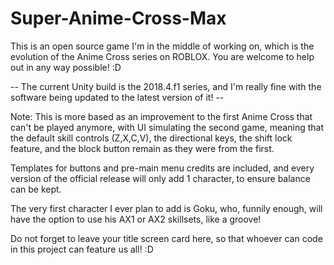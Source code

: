 # Super-Anime-Cross-Max
This is an open source game I'm in the middle of working on, which is the evolution of the Anime Cross series on ROBLOX. You are welcome to help out in any way possible! :D

-- The current Unity build is the 2018.4.f1 series, and I'm really fine with the software being updated to the latest version of it! --

Note: This is more based as an improvement to the first Anime Cross that can't be played anymore, with UI simulating the second game, meaning that the default skill controls (Z,X,C,V), the directional keys, the shift lock feature, and the block button remain as they were from the first.

Templates for buttons and pre-main menu credits are included, and every version of the official release will only add 1 character, to ensure balance can be kept.

The very first character I ever plan to add is Goku, who, funnily enough, will have the option to use his AX1 or AX2 skillsets, like a groove!

Do not forget to leave your title screen card here, so that whoever can code in this project can feature us all! :D
